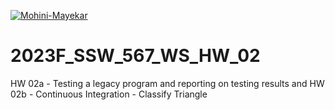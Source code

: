 [![Mohini-Mayekar](https://circleci.com/gh/Mohini-Mayekar/2023F_SSW_567_WS_HW_02.svg?style=svg)](https://app.circleci.com/pipelines/github/Mohini-Mayekar/2023F_SSW_567_WS_HW_02?branch=main&filter=all)

# 2023F_SSW_567_WS_HW_02
HW 02a - Testing a legacy program and reporting on testing results and 
HW 02b - Continuous Integration - Classify Triangle
